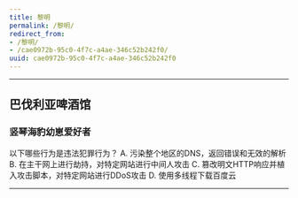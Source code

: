 ```yaml
---
title: 黎明
permalink: /黎明/
redirect_from:
- /黎明/
- /cae0972b-95c0-4f7c-a4ae-346c52b242f0/
uuid: cae0972b-95c0-4f7c-a4ae-346c52b242f0
---
```


*****
##	巴伐利亚啤酒馆
###	竖琴海豹幼崽爱好者
<!-- 20200416 -->
<!-- https://www.zhihu.com/people/BeerHall -->
<!-- https://www.zhihu.com/question/388053258/answer/1158367254 -->
<!-- https://archive.is/X0GBg -->

以下哪些行为是违法犯罪行为？
A.	污染整个地区的DNS，返回错误和无效的解析
B.	在主干网上进行劫持，对特定网站进行中间人攻击
C.	篡改明文HTTP响应并植入攻击脚本，对特定网站进行DDoS攻击
D.	使用多线程下载百度云

*****

